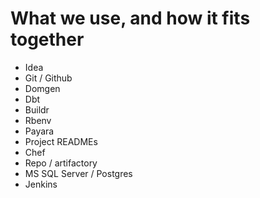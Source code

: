 # What we use, and how it fits together

* Idea
* Git / Github
* Domgen
* Dbt
* Buildr
* Rbenv
* Payara
* Project READMEs
* Chef
* Repo / artifactory
* MS SQL Server / Postgres
* Jenkins
